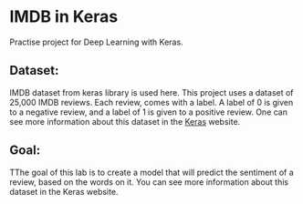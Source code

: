 # IMDB in Keras
Practise project for Deep Learning with Keras.

## Dataset:
IMDB dataset from keras library is used here. This project uses a dataset of 25,000 IMDB reviews. Each review, comes with a label. A label of 0 is given to a negative review, and a label of 1 is given to a positive review. One can see more information about this dataset in the [Keras](https://keras.io/datasets/) website.

## Goal:
TThe goal of this lab is to create a model that will predict the sentiment of a review, based on the words on it. You can see more information about this dataset in the Keras website.